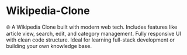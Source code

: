 # Wikipedia-Clone
🌐 A Wikipedia Clone built with modern web tech. Includes features like article view, search, edit, and category management. Fully responsive UI with clean code structure. Ideal for learning full-stack development or building your own knowledge base.
